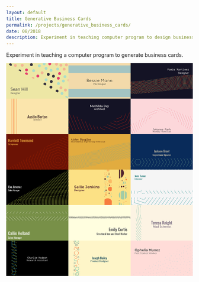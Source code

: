 ```yaml
---
layout: default
title: Generative Business Cards
permalink: /projects/generative_business_cards/
date: 08/2018
description: Experiment in teaching computer program to design business cards.
---
```



Experiment in teaching a computer program to generate business cards.

![Example Cards](./business_cards_sample.png)